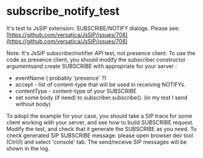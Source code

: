 # subscribe_notify_test

It's test to JsSIP extension: SUBSCRIBE/NOTIFY dialogs.
Please see: [https://github.com/versatica/JsSIP/issues/708](https://github.com/versatica/JsSIP/issues/708)

Note:
It's JsSIP subscriber/notifier API test, not presence client.
To use the code as presence client, you should modify the subscriber constructor argumentsand create SUBSCRIBE with appropriate for your server :

- eventName ( probably 'presence' ?)
- accept - list of content-type that will be used in receiving NOTIFYs. 
- contentType - content-type of your SUBSCRIBE
- set some body (if need) to subscriber.subscribe(). (in my test I send without body)

To adopt the example for your case, you should take a SIP trace for some client working with your server,
and see how to build SUBSCRIBE request.
Modify the test, and check that it generate the SUBSCRIBE as you need.
To check generated SIP SUBSCRIBE message:
please open browser dev tool (Ctrl/I) and select 'console' tab. The send/receive SIP messages will be shown in the log.

